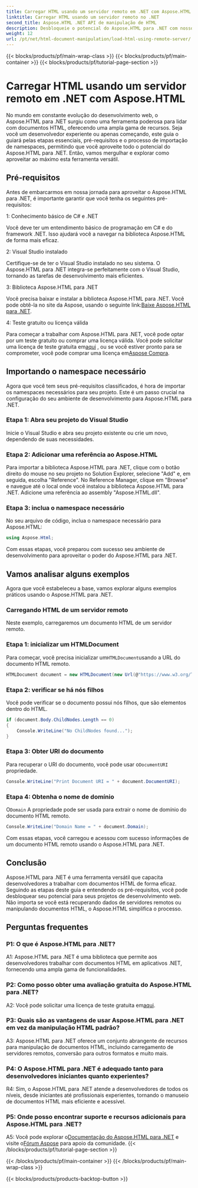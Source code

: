 ```yaml
---
title: Carregar HTML usando um servidor remoto em .NET com Aspose.HTML
linktitle: Carregar HTML usando um servidor remoto no .NET
second_title: Aspose.HTML .NET API de manipulação de HTML
description: Desbloqueie o potencial do Aspose.HTML para .NET com nosso guia abrangente. Aprenda como importar namespaces, acessar documentos HTML remotos e muito mais.
weight: 12
url: /pt/net/html-document-manipulation/load-html-using-remote-server/
---
```


{{< blocks/products/pf/main-wrap-class >}}
{{< blocks/products/pf/main-container >}}
{{< blocks/products/pf/tutorial-page-section >}}

# Carregar HTML usando um servidor remoto em .NET com Aspose.HTML


No mundo em constante evolução do desenvolvimento web, o Aspose.HTML para .NET surgiu como uma ferramenta poderosa para lidar com documentos HTML, oferecendo uma ampla gama de recursos. Seja você um desenvolvedor experiente ou apenas começando, este guia o guiará pelas etapas essenciais, pré-requisitos e o processo de importação de namespaces, permitindo que você aproveite todo o potencial do Aspose.HTML para .NET. Então, vamos mergulhar e explorar como aproveitar ao máximo esta ferramenta versátil.

## Pré-requisitos

Antes de embarcarmos em nossa jornada para aproveitar o Aspose.HTML para .NET, é importante garantir que você tenha os seguintes pré-requisitos:

1: Conhecimento básico de C# e .NET

Você deve ter um entendimento básico de programação em C# e do framework .NET. Isso ajudará você a navegar na biblioteca Aspose.HTML de forma mais eficaz.

2: Visual Studio instalado

Certifique-se de ter o Visual Studio instalado no seu sistema. O Aspose.HTML para .NET integra-se perfeitamente com o Visual Studio, tornando as tarefas de desenvolvimento mais eficientes.

3: Biblioteca Aspose.HTML para .NET

 Você precisa baixar e instalar a biblioteca Aspose.HTML para .NET. Você pode obtê-la no site da Aspose, usando o seguinte link:[Baixe Aspose.HTML para .NET](https://releases.aspose.com/html/net/).

4: Teste gratuito ou licença válida

 Para começar a trabalhar com Aspose.HTML para .NET, você pode optar por um teste gratuito ou comprar uma licença válida. Você pode solicitar uma licença de teste gratuita em[aqui](https://releases.aspose.com/) , ou se você estiver pronto para se comprometer, você pode comprar uma licença em[Aspose Compra](https://purchase.aspose.com/buy).

## Importando o namespace necessário

Agora que você tem seus pré-requisitos classificados, é hora de importar os namespaces necessários para seu projeto. Este é um passo crucial na configuração do seu ambiente de desenvolvimento para Aspose.HTML para .NET.

### Etapa 1: Abra seu projeto do Visual Studio

Inicie o Visual Studio e abra seu projeto existente ou crie um novo, dependendo de suas necessidades.

### Etapa 2: Adicionar uma referência ao Aspose.HTML

Para importar a biblioteca Aspose.HTML para .NET, clique com o botão direito do mouse no seu projeto no Solution Explorer, selecione "Add" e, em seguida, escolha "Reference". No Reference Manager, clique em "Browse" e navegue até o local onde você instalou a biblioteca Aspose.HTML para .NET. Adicione uma referência ao assembly "Aspose.HTML.dll".

### Etapa 3: inclua o namespace necessário

No seu arquivo de código, inclua o namespace necessário para Aspose.HTML:

```csharp
using Aspose.Html;
```

Com essas etapas, você preparou com sucesso seu ambiente de desenvolvimento para aproveitar o poder do Aspose.HTML para .NET.

## Vamos analisar alguns exemplos

Agora que você estabeleceu a base, vamos explorar alguns exemplos práticos usando o Aspose.HTML para .NET.

### Carregando HTML de um servidor remoto

Neste exemplo, carregaremos um documento HTML de um servidor remoto.

### Etapa 1: inicializar um HTMLDocument

 Para começar, você precisa inicializar um`HTMLDocument`usando a URL do documento HTML remoto.

```csharp
HTMLDocument document = new HTMLDocument(new Url(@"https://www.w3.org/TR/html5/"));
```

### Etapa 2: verificar se há nós filhos

Você pode verificar se o documento possui nós filhos, que são elementos dentro do HTML.

```csharp
if (document.Body.ChildNodes.Length == 0)
{
    Console.WriteLine("No ChildNodes found...");
}
```

### Etapa 3: Obter URI do documento

 Para recuperar o URI do documento, você pode usar o`DocumentURI` propriedade.

```csharp
Console.WriteLine("Print Document URI = " + document.DocumentURI);
```

### Etapa 4: Obtenha o nome de domínio

 O`Domain` A propriedade pode ser usada para extrair o nome de domínio do documento HTML remoto.

```csharp
Console.WriteLine("Domain Name = " + document.Domain);
```

Com essas etapas, você carregou e acessou com sucesso informações de um documento HTML remoto usando o Aspose.HTML para .NET.

## Conclusão

Aspose.HTML para .NET é uma ferramenta versátil que capacita desenvolvedores a trabalhar com documentos HTML de forma eficaz. Seguindo as etapas deste guia e entendendo os pré-requisitos, você pode desbloquear seu potencial para seus projetos de desenvolvimento web. Não importa se você está recuperando dados de servidores remotos ou manipulando documentos HTML, o Aspose.HTML simplifica o processo.

## Perguntas frequentes

### P1: O que é Aspose.HTML para .NET?

A1: Aspose.HTML para .NET é uma biblioteca que permite aos desenvolvedores trabalhar com documentos HTML em aplicativos .NET, fornecendo uma ampla gama de funcionalidades.

### P2: Como posso obter uma avaliação gratuita do Aspose.HTML para .NET?

 A2: Você pode solicitar uma licença de teste gratuita em[aqui](https://releases.aspose.com/).

### P3: Quais são as vantagens de usar Aspose.HTML para .NET em vez da manipulação HTML padrão?

A3: Aspose.HTML para .NET oferece um conjunto abrangente de recursos para manipulação de documentos HTML, incluindo carregamento de servidores remotos, conversão para outros formatos e muito mais.

### P4: O Aspose.HTML para .NET é adequado tanto para desenvolvedores iniciantes quanto experientes?

R4: Sim, o Aspose.HTML para .NET atende a desenvolvedores de todos os níveis, desde iniciantes até profissionais experientes, tornando o manuseio de documentos HTML mais eficiente e acessível.

### P5: Onde posso encontrar suporte e recursos adicionais para Aspose.HTML para .NET?

 A5: Você pode explorar o[Documentação do Aspose.HTML para .NET](https://reference.aspose.com/html/net/) e visite o[Fórum Aspose](https://forum.aspose.com/) para apoio da comunidade.
{{< /blocks/products/pf/tutorial-page-section >}}

{{< /blocks/products/pf/main-container >}}
{{< /blocks/products/pf/main-wrap-class >}}

{{< blocks/products/products-backtop-button >}}
